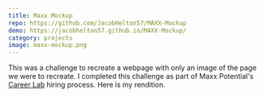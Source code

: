 ```yaml
---
title: Maxx Mockup
repo: https://github.com/JacobHelton57/MAXX-Mockup
demo: https://jacobhelton57.github.io/MAXX-Mockup/
category: projects
image: maxx-mockup.png
---
```


This was a challenge to recreate a webpage with only an image of the page we were to recreate. I completed this challenge as part of Maxx Potential's [Career Lab](https://maxxpotential.com/apprentice/) hiring process. Here is my rendition.
